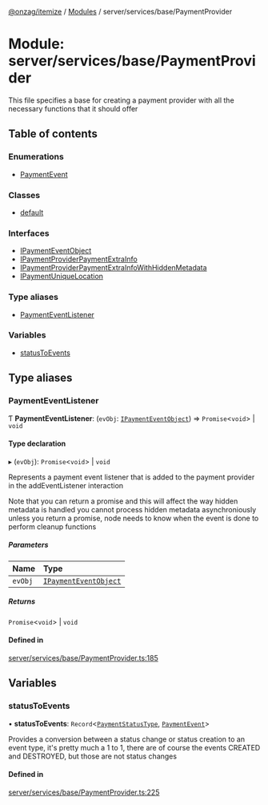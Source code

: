[@onzag/itemize](../README.md) / [Modules](../modules.md) / server/services/base/PaymentProvider

# Module: server/services/base/PaymentProvider

This file specifies a base for creating a payment provider
with all the necessary functions that it should offer

## Table of contents

### Enumerations

- [PaymentEvent](../enums/server_services_base_PaymentProvider.PaymentEvent.md)

### Classes

- [default](../classes/server_services_base_PaymentProvider.default.md)

### Interfaces

- [IPaymentEventObject](../interfaces/server_services_base_PaymentProvider.IPaymentEventObject.md)
- [IPaymentProviderPaymentExtraInfo](../interfaces/server_services_base_PaymentProvider.IPaymentProviderPaymentExtraInfo.md)
- [IPaymentProviderPaymentExtraInfoWithHiddenMetadata](../interfaces/server_services_base_PaymentProvider.IPaymentProviderPaymentExtraInfoWithHiddenMetadata.md)
- [IPaymentUniqueLocation](../interfaces/server_services_base_PaymentProvider.IPaymentUniqueLocation.md)

### Type aliases

- [PaymentEventListener](server_services_base_PaymentProvider.md#paymenteventlistener)

### Variables

- [statusToEvents](server_services_base_PaymentProvider.md#statustoevents)

## Type aliases

### PaymentEventListener

Ƭ **PaymentEventListener**: (`evObj`: [`IPaymentEventObject`](../interfaces/server_services_base_PaymentProvider.IPaymentEventObject.md)) => `Promise`<`void`\> \| `void`

#### Type declaration

▸ (`evObj`): `Promise`<`void`\> \| `void`

Represents a payment event listener that is added to the payment provider
in the addEventListener interaction

Note that you can return a promise and this will affect the way hidden metadata is handled
you cannot process hidden metadata asynchroniously unless you return a promise, node
needs to know when the event is done to perform cleanup functions

##### Parameters

| Name | Type |
| :------ | :------ |
| `evObj` | [`IPaymentEventObject`](../interfaces/server_services_base_PaymentProvider.IPaymentEventObject.md) |

##### Returns

`Promise`<`void`\> \| `void`

#### Defined in

[server/services/base/PaymentProvider.ts:185](https://github.com/onzag/itemize/blob/f2db74a5/server/services/base/PaymentProvider.ts#L185)

## Variables

### statusToEvents

• **statusToEvents**: `Record`<[`PaymentStatusType`](../enums/base_Root_Module_ItemDefinition_PropertyDefinition_types_payment.PaymentStatusType.md), [`PaymentEvent`](../enums/server_services_base_PaymentProvider.PaymentEvent.md)\>

Provides a conversion between a status change or status creation
to an event type, it's pretty much a 1 to 1, there are of course
the events CREATED and DESTROYED, but those are not status changes

#### Defined in

[server/services/base/PaymentProvider.ts:225](https://github.com/onzag/itemize/blob/f2db74a5/server/services/base/PaymentProvider.ts#L225)
